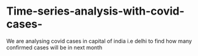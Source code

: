 # Time-series-analysis-with-covid-cases-
We are analysing covid cases in capital of india i.e delhi to find how many confirmed cases will be in next month
